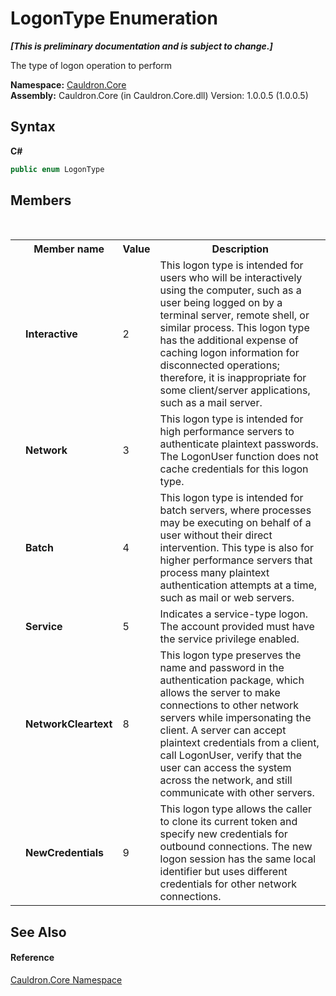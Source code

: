 # LogonType Enumeration
 _**\[This is preliminary documentation and is subject to change.\]**_

The type of logon operation to perform

**Namespace:**&nbsp;<a href="N_Cauldron_Core">Cauldron.Core</a><br />**Assembly:**&nbsp;Cauldron.Core (in Cauldron.Core.dll) Version: 1.0.0.5 (1.0.0.5)

## Syntax

**C#**<br />
``` C#
public enum LogonType
```


## Members
&nbsp;<table><tr><th></th><th>Member name</th><th>Value</th><th>Description</th></tr><tr><td /><td target="F:Cauldron.Core.LogonType.Interactive">**Interactive**</td><td>2</td><td>This logon type is intended for users who will be interactively using the computer, such as a user being logged on by a terminal server, remote shell, or similar process. This logon type has the additional expense of caching logon information for disconnected operations; therefore, it is inappropriate for some client/server applications, such as a mail server.</td></tr><tr><td /><td target="F:Cauldron.Core.LogonType.Network">**Network**</td><td>3</td><td>This logon type is intended for high performance servers to authenticate plaintext passwords. The LogonUser function does not cache credentials for this logon type.</td></tr><tr><td /><td target="F:Cauldron.Core.LogonType.Batch">**Batch**</td><td>4</td><td>This logon type is intended for batch servers, where processes may be executing on behalf of a user without their direct intervention. This type is also for higher performance servers that process many plaintext authentication attempts at a time, such as mail or web servers.</td></tr><tr><td /><td target="F:Cauldron.Core.LogonType.Service">**Service**</td><td>5</td><td>Indicates a service-type logon. The account provided must have the service privilege enabled.</td></tr><tr><td /><td target="F:Cauldron.Core.LogonType.NetworkCleartext">**NetworkCleartext**</td><td>8</td><td>This logon type preserves the name and password in the authentication package, which allows the server to make connections to other network servers while impersonating the client. A server can accept plaintext credentials from a client, call LogonUser, verify that the user can access the system across the network, and still communicate with other servers.</td></tr><tr><td /><td target="F:Cauldron.Core.LogonType.NewCredentials">**NewCredentials**</td><td>9</td><td>This logon type allows the caller to clone its current token and specify new credentials for outbound connections. The new logon session has the same local identifier but uses different credentials for other network connections.</td></tr></table>

## See Also


#### Reference
<a href="N_Cauldron_Core">Cauldron.Core Namespace</a><br />